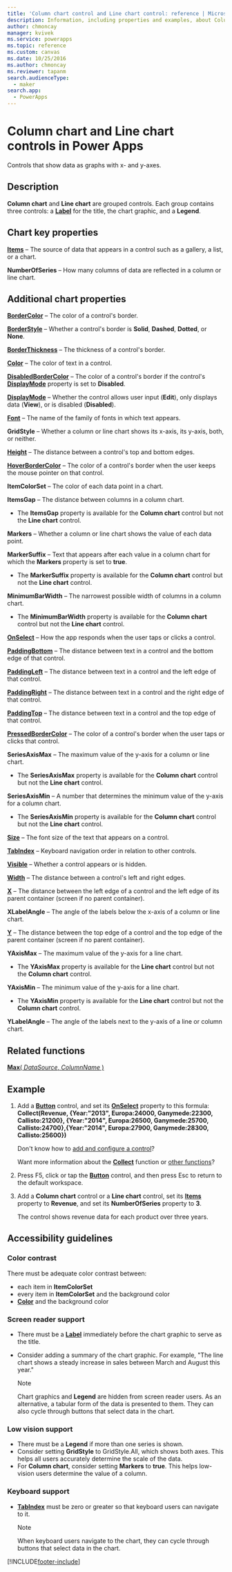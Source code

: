 ```yaml
---
title: 'Column chart control and Line chart control: reference | Microsoft Docs'
description: Information, including properties and examples, about Column chart controls and Line chart controls
author: chmoncay
manager: kvivek
ms.service: powerapps
ms.topic: reference
ms.custom: canvas
ms.date: 10/25/2016
ms.author: chmoncay
ms.reviewer: tapanm
search.audienceType: 
  - maker
search.app: 
  - PowerApps
---
```

# Column chart and Line chart controls in Power Apps
Controls that show data as graphs with x- and y-axes.

## Description
**Column chart** and **Line chart** are grouped controls. Each group contains three controls: a **[Label](control-text-box.md)** for the title, the chart graphic, and a **Legend**.

## Chart key properties
**[Items](properties-core.md)** – The source of data that appears in a control such as a gallery, a list, or a chart.

**NumberOfSeries** – How many columns of data are reflected in a column or line chart.

## Additional chart properties
**[BorderColor](properties-color-border.md)** – The color of a control's border.

**[BorderStyle](properties-color-border.md)** – Whether a control's border is **Solid**, **Dashed**, **Dotted**, or **None**.

**[BorderThickness](properties-color-border.md)** – The thickness of a control's border.

**[Color](properties-color-border.md)** – The color of text in a control.

**[DisabledBorderColor](properties-color-border.md)** – The color of a control's border if the control's **[DisplayMode](properties-core.md)** property is set to **Disabled**.

**[DisplayMode](properties-core.md)** – Whether the control allows user input (**Edit**), only displays data (**View**), or is disabled (**Disabled**).

**[Font](properties-text.md)** – The name of the family of fonts in which text appears.

**GridStyle** – Whether a column or line chart shows its x-axis, its y-axis, both, or neither.

**[Height](properties-size-location.md)** – The distance between a control's top and bottom edges.

**[HoverBorderColor](properties-color-border.md)** – The color of a control's border when the user keeps the mouse pointer on that control.

**ItemColorSet** – The color of each data point in a chart.

**ItemsGap** – The distance between columns in a column chart.

* The **ItemsGap** property is available for the **Column chart** control but not the **Line chart** control.

**Markers** – Whether a column or line chart shows the value of each data point.

**MarkerSuffix** – Text that appears after each value in a column chart for which the **Markers** property is set to **true**.

* The **MarkerSuffix** property is available for the **Column chart** control but not the **Line chart** control.

**MinimumBarWidth** – The narrowest possible width of columns in a column chart.

* The **MinimumBarWidth** property is available for the **Column chart** control but not the **Line chart** control.

**[OnSelect](properties-core.md)** – How the app responds when the user taps or clicks a control.

**[PaddingBottom](properties-size-location.md)** – The distance between text in a control and the bottom edge of that control.

**[PaddingLeft](properties-size-location.md)** – The distance between text in a control and the left edge of that control.

**[PaddingRight](properties-size-location.md)** – The distance between text in a control and the right edge of that control.

**[PaddingTop](properties-size-location.md)** – The distance between text in a control and the top edge of that control.

**[PressedBorderColor](properties-color-border.md)** – The color of a control's border when the user taps or clicks that control.

**SeriesAxisMax** – The maximum value of the y-axis for a column or line chart.

* The **SeriesAxisMax** property is available for the **Column chart** control but not the **Line chart** control.

**SeriesAxisMin** – A number that determines the minimum value of the y-axis for a column chart.

* The **SeriesAxisMin** property is available for the **Column chart** control but not the **Line chart** control.

**[Size](properties-text.md)** – The font size of the text that appears on a control.

**[TabIndex](properties-accessibility.md)** – Keyboard navigation order in relation to other controls.

**[Visible](properties-core.md)** – Whether a control appears or is hidden.

**[Width](properties-size-location.md)** – The distance between a control's left and right edges.

**[X](properties-size-location.md)** – The distance between the left edge of a control and the left edge of its parent container (screen if no parent container).

**XLabelAngle** – The angle of the labels below the x-axis of a column or line chart.

**[Y](properties-size-location.md)** – The distance between the top edge of a control and the top edge of the parent container (screen if no parent container).

**YAxisMax** – The maximum value of the y-axis for a line chart.

* The **YAxisMax** property is available for the **Line chart** control but not the **Column chart** control.

**YAxisMin** – The minimum value of the y-axis for a line chart.

* The **YAxisMin** property is available for the **Line chart** control but not the **Column chart** control.

**YLabelAngle** – The angle of the labels next to the y-axis of a line or column chart.

## Related functions
[**Max**( *DataSource*, *ColumnName* )](../functions/function-aggregates.md)

## Example
1. Add a **[Button](control-button.md)** control, and set its **[OnSelect](properties-core.md)** property to this formula:<br>
   **Collect(Revenue, {Year:"2013", Europa:24000, Ganymede:22300, Callisto:21200}, {Year:"2014", Europa:26500, Ganymede:25700, Callisto:24700},{Year:"2014", Europa:27900, Ganymede:28300, Callisto:25600})**
   
    Don't know how to [add and configure a control](../add-configure-controls.md)?
   
    Want more information about the **[Collect](../functions/function-clear-collect-clearcollect.md)** function or [other functions](../formula-reference.md)?
2. Press F5, click or tap the **[Button](control-button.md)** control, and then press Esc to return to the default workspace.
3. Add a **Column chart** control or a **Line chart** control, set its **[Items](properties-core.md)** property to **Revenue**, and set its **NumberOfSeries** property to **3**.
   
    The control shows revenue data for each product over three years.


## Accessibility guidelines
### Color contrast
There must be adequate color contrast between:
* each item in **ItemColorSet**
* every item in **ItemColorSet** and the background color
* **[Color](properties-color-border.md)** and the background color

### Screen reader support
* There must be a **[Label](control-text-box.md)** immediately before the chart graphic to serve as the title.
* Consider adding a summary of the chart graphic. For example, "The line chart shows a steady increase in sales between March and August this year."

    > [!NOTE]
  > Chart graphics and **Legend** are hidden from screen reader users. As an alternative, a tabular form of the data is presented to them. They can also cycle through buttons that select data in the chart.

### Low vision support
* There must be a **Legend** if more than one series is shown.
* Consider setting **GridStyle** to GridStyle.All, which shows both axes. This helps all users accurately determine the scale of the data.
* For **Column chart**, consider setting **Markers** to **true**. This helps low-vision users determine the value of a column.

### Keyboard support
* **[TabIndex](properties-accessibility.md)** must be zero or greater so that keyboard users can navigate to it.

    > [!NOTE]
  > When keyboard users navigate to the chart, they can cycle through buttons that select data in the chart.


[!INCLUDE[footer-include](../../../includes/footer-banner.md)]
